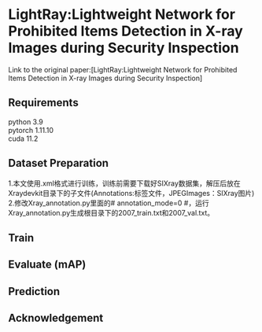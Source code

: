 # LightRay:Lightweight Network for Prohibited Items Detection in X-ray Images during Security Inspection
Link to the original paper:[LightRay:Lightweight Network for Prohibited Items Detection in X-ray Images during Security Inspection]
## Requirements
python 3.9 <br>
pytorch 1.11.10 <br>
cuda 11.2 
## Dataset Preparation
1.本文使用.xml格式进行训练，训练前需要下载好SIXray数据集，解压后放在Xraydevkit目录下的子文件(Annotations:标签文件，JPEGImages：SIXray图片)<br>
2.修改Xray_annotation.py里面的# annotation_mode=0 #，运行Xray_annotation.py生成根目录下的2007_train.txt和2007_val.txt。
## Train

## Evaluate (mAP)
## Prediction
## Acknowledgement
